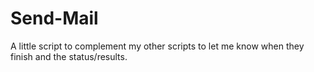 # Send-Mail  

A little script to complement my other scripts to let me know when they finish and the status/results.
